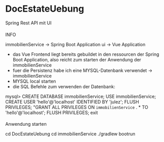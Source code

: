 # DocEstateUebung
Spring Rest API mit UI

####
INFO

immobilienService -> Spring Boot Application 
ui -> Vue Application

- das Vue Frontend liegt bereits gebuildet in den ressourcen der Spring Boot Application, also reicht zum starten der Anwendung der immobilienService
- fuer die Persistenz habe ich eine MYSQL-Datenbank verwendet -> immobilienService
- MYSQL local starten
- die SQL Befehle zum verwenden der Datenbank:

mysql>
CREATE DATABASE immobilienService;
USE immobilienService;
CREATE USER 'hello'@'localhost' IDENTIFIED BY 'julez';
FLUSH PRIVILEGES;
"GRANT ALL PRIVILEGES ON `immobilienService` . * TO 'hello'@'localhost';
FLUSH PRIVILEGES;
exit

####

####
Anwendung starten

cd DocEstateUebung
cd immobilienService
./gradlew bootrun

####
